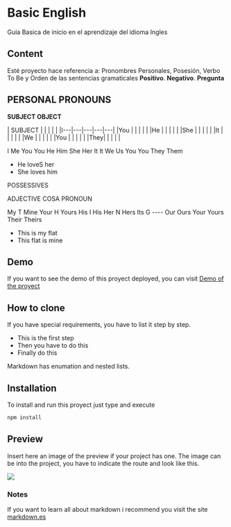 # Basic English
Guia Basica de inicio en el aprendizaje del idioma Ingles

## Content
Esté proyecto hace referencia a: Pronombres Personales, Posesión, Verbo To Be y Orden de las sentencias gramaticales **Positivo**. **Negativo**. **Pregunta**

## PERSONAL PRONOUNS

**SUBJECT        OBJECT**

| SUBJECT |   |   |   |   |
|I---|---|---|---|---|
|You |   |   |   |   |
|He  |   |   |   |   |
|She |   |   |   |   |
|It  |   |   |   |   |
|We  |   |   |   |   |
|You |   |   |   |   |
|They|   |   |   |   |


I               Me
You             You
He              Him
She             Her
It              It
We              Us
You             You
They            Them

- He loveS her
- She loves him

POSSESSIVES

ADJECTIVE  COSA   PRONOUN

My         T      Mine
Your       H      Yours
His        I      His
Her        N      Hers
Its        G      ----
Our               Ours
Your              Yours
Their             Theirs

- This is my flat
- This flat is mine

## Demo
If you want to see the demo of this proyect deployed, you can visit [Demo of the proyect](https://anabelisa.co/tips-para-hacer-un-buen-readme-md/)

## How to clone
If you have special requirements, you have to list it step by step.
* This is the first step
* Then you have to do this
* Finally do this

Markdown has enumation and nested lists.

## Installation
To install and run this proyect just type and execute
```bash
npm install
```
## Preview
Insert here an image of the preview if your project has one. The image can be into the project, you have to indicate the route and look like this.

![](/preview.jpg)

### Notes
If you want to learn all about markdown i recommend you visit the site [markdown.es](https://markdown.es/sintaxis-markdown/)
